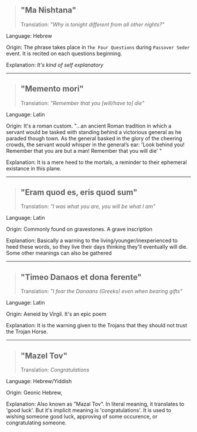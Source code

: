 
> ## "Ma Nishtana"
> Translation: *"Why is tonight different from all other nights?"*

Language: Hebrew

Origin: The phrase takes place in `The Four Questions` during `Passover Seder` event. It is recited on each questions beginning.

Explanation: *It's kind of self explanatory*

---


> ## "Memento mori"
> Translation: *"Remember that you [will/have to] die"*

Language: Latin

Origin: It's a roman custom. "...an ancient Roman tradition in which a servant would be tasked with standing behind a victorious general as he paraded though town. As the general basked in the glory of the cheering crowds, the servant would whisper in the general’s ear: 'Look behind you! Remember that you are but a man! Remember that you will die' "


Explanation: It is a mere heed to the mortals, a reminder to their ephemeral existance in this plane.

---


> ## "Eram quod es, eris quod sum"
> Translation: *"I was what you are, you will be what I am"*

Language: Latin

Origin: Commonly found on gravestones. A grave inscription

Explanation: Basically a warning to the living/younger/inexperienced to heed these words, so they live their days thinking they'll eventually will die. Some other meanings can also be gathered

---

> ## "Timeo Danaos et dona ferente"
> Translation: *"I fear the Danaans (Greeks) even when bearing gifts"*

Language: Latin

Origin: Aeneid by Virgil. It's an epic poem

Explanation: It is the warning given to the Trojans that they should not trust the Trojan Horse. 


---

> ## "Mazel Tov"
> Translation: *Congratulations*

Language: Hebrew/Yiddish

Origin: Geonic Hebrew, 

Explanation: Also known as "Mazal Tov". In literal meaning, it translates to 'good luck'. But it's implicit meaning is 'congratulations'. It is used to wishing someone good luck, approving of some occurence, or congratulating someone.

